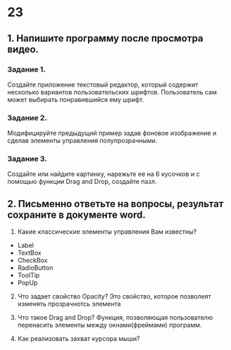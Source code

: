 # 23
## 1.	Напишите программу после просмотра видео.
### Задание 1. 
Создайте приложение текстовый редактор, который содержит несколько вариантов пользовательских шрифтов. Пользователь сам может выбирать понравившийся ему шрифт.
### Задание 2. 
Модифицируйте предыдущий пример задав фоновое изображение и сделав элементы управления полупрозрачными.
### Задание 3. 
Создайте или найдите картинку, нарежьте ее на 6 кусочков и с помощью функции Drag and Drop, создайте пазл.

## 2. Письменно ответьте на вопросы, результат сохраните в документе word.
1.	Какие классические элементы управления Вам известны? 
- Label
- TextBox
- CheckBox
- RadioButton
- ToolTip
- PopUp

2.	Что задает свойство Opacity? 
Это свойство, которое позволеят изменять прозрачнотсь элемента 

3.	Что такое Drag and Drop? 
Функция, позволяющая пользователю перенасить элементы между окнами(фреймами) программ. 

4.	Как реализовать захват курсора мыши?